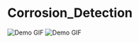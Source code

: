 # Corrosion_Detection
![Demo GIF](GIF/Bridge_Construction_Inspection_simple_compose.gif)
![Demo GIF](GIF/output_video_with_red_highlight.gif)
